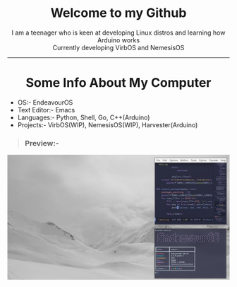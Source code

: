<h1 align=center>Welcome to my Github</h1>
<p align=center>I am a teenager who is keen at developing Linux distros and learning how Arduino works<br>Currently developing VirbOS and NemesisOS</p>

___

<h1 align=center>Some Info About My Computer</h1>

- OS:- EndeavourOS
- Text Editor:- Emacs
- Languages:- Python, Shell, Go, C++(Arduino)
- Projects:- VirbOS(WIP), NemesisOS(WIP), Harvester(Arduino)

> ### Preview:-
![master](2023-07-11-232530_1366x768_scrot.png)
